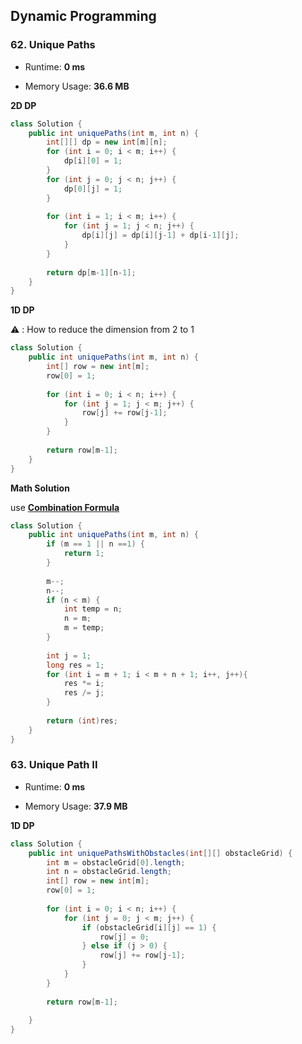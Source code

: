## Dynamic Programming



### 62. Unique Paths

- Runtime: **0 ms**

- Memory Usage: **36.6 MB**

**2D DP**

```java
class Solution {
    public int uniquePaths(int m, int n) {
        int[][] dp = new int[m][n];
        for (int i = 0; i < m; i++) {
            dp[i][0] = 1;
        }
        for (int j = 0; j < n; j++) {
            dp[0][j] = 1;
        }
        
        for (int i = 1; i < m; i++) {
            for (int j = 1; j < n; j++) {
                dp[i][j] = dp[i][j-1] + dp[i-1][j];
            }
        }
        
        return dp[m-1][n-1];
    }
}
```

**1D DP**

⚠️ : How to reduce the dimension from 2 to 1

```java
class Solution {
    public int uniquePaths(int m, int n) {
        int[] row = new int[m];
        row[0] = 1;
        
        for (int i = 0; i < n; i++) {
            for (int j = 1; j < m; j++) {
                row[j] += row[j-1];
            }
        }
        
        return row[m-1];
    }
}
```

**Math Solution**

use [**Combination Formula**](https://baike.baidu.com/item/%E6%8E%92%E5%88%97%E7%BB%84%E5%90%88/706498)

```java
class Solution {
    public int uniquePaths(int m, int n) {
        if (m == 1 || n ==1) {
            return 1;
        }
        
        m--;
        n--;
        if (n < m) {
            int temp = n;
            n = m;
            m = temp;
        }
        
        int j = 1;
        long res = 1;
        for (int i = m + 1; i < m + n + 1; i++, j++){
            res *= i;
            res /= j;
        }
        
        return (int)res;
    }
}
```



### 63. Unique Path II

- Runtime: **0 ms**

- Memory Usage: **37.9 MB**

**1D DP**

```java
class Solution {
    public int uniquePathsWithObstacles(int[][] obstacleGrid) {
        int m = obstacleGrid[0].length;
        int n = obstacleGrid.length;
        int[] row = new int[m];
        row[0] = 1;
        
        for (int i = 0; i < n; i++) {
            for (int j = 0; j < m; j++) {
                if (obstacleGrid[i][j] == 1) {
                    row[j] = 0;
                } else if (j > 0) {
                    row[j] += row[j-1]; 
                }
            }
        }
        
        return row[m-1];
        
    }
}
```



